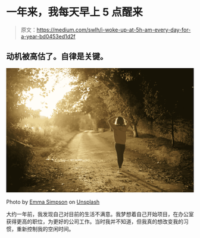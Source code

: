 # 一年来，我每天早上 5 点醒来

> 原文：<https://medium.com/swlh/i-woke-up-at-5h-am-every-day-for-a-year-bd0453ed1d2f>

## 动机被高估了。自律是关键。

![](img/4b4ce184f2dcbc0cce5cf67a0e813b87.png)

Photo by [Emma Simpson](https://unsplash.com/@esdesignisms?utm_source=unsplash&utm_medium=referral&utm_content=creditCopyText) on [Unsplash](https://unsplash.com/search/photos/running-in-a-park?utm_source=unsplash&utm_medium=referral&utm_content=creditCopyText)

大约一年前，我发现自己对目前的生活不满意。我梦想着自己开始项目，在办公室获得更高的职位，为更好的公司工作。当时我并不知道，但我真的想改变我的习惯，重新控制我的空闲时间。